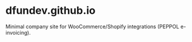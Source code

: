 # dfundev.github.io
Minimal company site for WooCommerce/Shopify integrations (PEPPOL e-invoicing).
